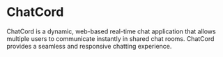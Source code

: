 # ChatCord
ChatCord is a dynamic, web-based real-time chat application that allows multiple users to communicate instantly in shared chat rooms. ChatCord provides a seamless and responsive chatting experience.
